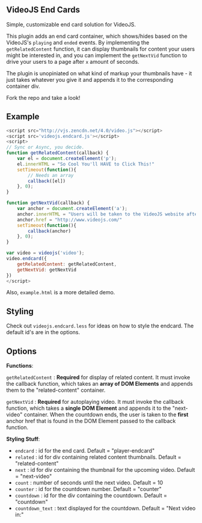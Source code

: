 ## VideoJS End Cards

Simple, customizable end card solution for VideoJS.



This plugin adds an end card container, which shows/hides based on the VideoJS's `playing` and `ended` events. By implementing the `getRelatedContent` function, it can display thumbnails for content your users might be interested in, and you can implement the `getNextVid` function to drive your users to a page after `x` amount of seconds.

The plugin is unopiniated on what kind of markup your thumbnails have - it just takes whatever you give it and appends it to the corresponding container div.

Fork the repo and take a look!

## Example
```js
<script src="http://vjs.zencdn.net/4.0/video.js"></script>
<script src='videojs.endcard.js'></script>
<script>
// Sync or Async, you decide.
function getRelatedContent(callback) {
    var el = document.createElement('p');
    el.innerHTML = "So Cool You'll HAVE to Click This!"
    setTimeout(function(){
        // Needs an array
        callback([el])
    }, 0);
}

function getNextVid(callback) {
    var anchor = document.createElement('a');
    anchor.innerHTML = "Users will be taken to the VideoJS website after 10 seconds!"
    anchor.href = "http://www.videojs.com/"
    setTimeout(function(){
        callback(anchor)
    }, 0);
}

var video = videojs('video');
video.endcard({
    getRelatedContent: getRelatedContent,
    getNextVid: getNextVid
})
</script>
```

Also, `example.html` is a more detailed demo.


## Styling

Check out `videojs.endcard.less` for ideas on how to style the endcard. The default id's are in the options.


## Options

**Functions**:

`getRelatedContent` : **Required** for display of related content. It must invoke the callback function, which takes an **array of DOM Elements** and appends them to the "related-content" container.

`getNextVid` : **Required** for autoplaying video. It must invoke the callback function, which takes a **single DOM Element** and appends it to the "next-video" container. When the countdown ends, the user is taken to the **first** anchor href that is found in the DOM Element passed to the callback function.

**Styling Stuff**:
* `endcard` : id for the end card. Default = "player-endcard"
* `related` : id for div containing related content thumbnails. Default = "related-content"
* `next` : id for div containing the thumbnail for the upcoming video. Default = "next-video"
* `count` : number of seconds until the next video. Default = 10
* `counter` : id for the countdown number. Default = "counter"
* `countdown` : id for the div containing the countdown. Default = "countdown"
* `countdown_text` : text displayed for the countdown. Default = "Next video in:"
